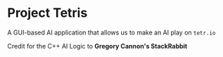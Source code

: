 # Project Tetris

A GUI-based AI application that allows us to make an AI play on <code>tetr.io</code>

Credit for the C++ AI Logic to <strong>Gregory Cannon's StackRabbit</strong>